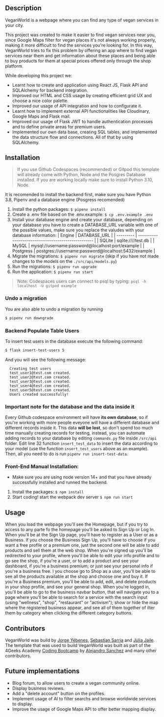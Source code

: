 # <VeganWorld>

# <VeganWorld>
## Description
VeganWorld is a webpage where you can find any type of vegan services in your city.

This project was created to make it easier to find vegan services near you, since Google Maps filter for vegan places it's not always working properly, making it more difficult to find the services you're looking for. In this way, VeganWorld tries to fix this problem by offering an app where to find vegan services near them and get information about these places and being able to buy products for them at special prices offered only through the shop platform.

While developing this project we:
- Learnt how to create and application using React JS, Flask API and SQLAlchemy for backend integration.
- Improved our HTML and CSS usage by creating efficient grid UX and choose a nice color palette. 
- Improved our usage of API integration and how to configurate it.
- Learnt how to implement external API functionalities like Cloudinary, Google Maps and Flask mail.
- Improved our usage of Flask JWT to handle authentication processes and to define private areas for premium users.
- Implemented our own data base, creating SQL tables, and implemented the data structure flow and connections. All of that by using SQLAlchemy.

## Installation
> If you use Github Codespaces (recommended) or Gitpod this template will already come with Python, Node and the Posgres Database installed. If you are working locally make sure to install Python 3.10, Node.

It is recomended to install the backend first, make sure you have Python 3.8, Pipenv and a database engine (Posgress recomended)
1. Install the python packages: `$ pipenv install`
2. Create a .env file based on the .env.example: `$ cp .env.example .env`
3. Install your database engine and create your database, depending on your database you have to create a DATABASE_URL variable with one of the possible values, make sure you replace the valudes with your database information:
| Engine    | DATABASE_URL                                        |
| --------- | --------------------------------------------------- |
| SQLite    | sqlite:////test.db                                  |
| MySQL     | mysql://username:password@localhost:port/example    |
| Postgress | postgres://username:password@localhost:5432/example |
4. Migrate the migrations: `$ pipenv run migrate` (skip if you have not made changes to the models on the `./src/api/models.py`)
5. Run the migrations: `$ pipenv run upgrade`
6. Run the application: `$ pipenv run start`
> Note: Codespaces users can connect to psql by typing: `psql -h localhost -U gitpod example`
### Undo a migration
You are also able to undo a migration by running
```sh
$ pipenv run downgrade
```
### Backend Populate Table Users
To insert test users in the database execute the following command:
```sh
$ flask insert-test-users 5
```
And you will see the following message:
```
  Creating test users
  test_user1@test.com created.
  test_user2@test.com created.
  test_user3@test.com created.
  test_user4@test.com created.
  test_user5@test.com created.
  Users created successfully!
```
### **Important note for the database and the data inside it**
Every Github codespace environment will have **its own database**, so if you're working with more people eveyone will have a different database and different records inside it. This data **will be lost**, so don't spend too much time manually creating records for testing, instead, you can automate adding records to your database by editing ```commands.py``` file inside ```/src/api``` folder. Edit line 32 function ```insert_test_data``` to insert the data according to your model (use the function ```insert_test_users``` above as an example). Then, all you need to do is run ```pipenv run insert-test-data```.
### Front-End Manual Installation:
-   Make sure you are using node version 14+ and that you have already successfully installed and runned the backend.
1. Install the packages: `$ npm install`
2. Start coding! start the webpack dev server `$ npm run start`
  
## Usage
When you load the webpage you'll see the Homepage, but if you try to access to any parte fo the homepage you'll be asked to Sign Up or Log In. When you'll be at the Sign Up page, you'll have to register as a User or as a Business.
If you choose the Business Sign Up, you'll have to choose if you want a free profile or a premium one, just the second one will be able to add products and sell them at the web shop. When you're signed up you'll be redirected to your profile, where you'll be able to edit your info profile and to go see the shop, if you're a user, or to add a product and see your dashboard, if you're a business premium; or just see your personal info if you're a business free.
I you choose go to Shop as a user, you'll be able to see all the products available at the shop and choose one and buy it. If you're a Business premium, you'll be able to add, edit, and delete products in your shop profile, and see your general shop.
When you're logged in, you'll be able to go to the business navbar button, that will navigate you to a page where you'll be able to search for a service with the search input (using "wellness", "shop", "restaurant" or "activism"); show or hide the map where the registered business appear, and see all of them together of ilter them by category when clicking the different category buttons.

## Contributors
VeganWorld was build by [Jorge Yébenes](https://github.com/jorgeyebenes), [Sebastian Sarria](https://github.com/JSebasSN) and [Júlia Jaile](https://github.com/JJFlor).
The template that was used to build VeganWorld was built as part of the 4Geeks Academy [Coding Bootcamp](https://4geeksacademy.com/us/coding-bootcamp) by [Alejandro Sanchez](https://twitter.com/alesanchezr) and many other contributors.

## Future implementations
- Blog forum, to allow users to create a vegan community online.
- Display business reviews.
- Add a "delete account" button on the profiles.
- Implement usage of AI to filter searchs and browse worldwide services to display.
- Improve the usage of Google Maps API to offer better mapping display.










